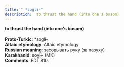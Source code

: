```yaml
---
title: " *soglɨ-"
description:  to thrust the hand (into one's bosom)
---
```

<strong> to thrust the hand (into one's bosom)</strong><br><br>
<strong>Proto-Turkic</strong>:  *soglɨ-<br>
<strong>Altaic etymology</strong>:  Altaic etymology<br>
<strong>Russian meaning</strong>:  засовывать руку (за пазуху)<br>
<strong>Karakhanid</strong>:  soɣlɨ- (MK)<br>
<strong>Comments</strong>:  EDT 810.<br>


